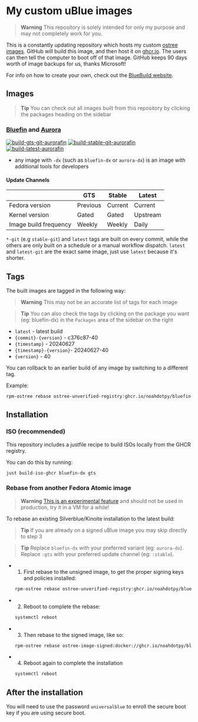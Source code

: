 # My custom uBlue images

> **Warning** This repository is solely intended for only my purpose and may not completely work for you.

This is a constantly updating repository which hosts my custom [ostree images](https://fedoraproject.org/wiki/Changes/OstreeNativeContainerStable).
GitHub will build this image, and then host it on [ghcr.io](https://github.com/features/packages).
The users can then tell the computer to boot off of that image.
GitHub keeps 90 days worth of image backups for us, thanks Microsoft!

For info on how to create your own, check out the [BlueBuild website](https://blue-build.org).

## Images

> **Tip** You can check out all images built from this repository by clicking the packages heading on the sidebar

### [Bluefin](https://projectbluefin.io) and [Aurora](https://getaurora.dev)

[![build-gts-git-aurorafin](https://github.com/noahdotpy/myublue/actions/workflows/build-gts-git-aurorafin.yml/badge.svg)](https://github.com/noahdotpy/myublue/actions/workflows/build-gts-git-aurorafin.yml)
[![build-stable-git-aurorafin](https://github.com/noahdotpy/myublue/actions/workflows/build-stable-git-aurorafin.yml/badge.svg)](https://github.com/noahdotpy/myublue/actions/workflows/build-stable-git-aurorafin.yml)
[![build-latest-aurorafin](https://github.com/noahdotpy/myublue/actions/workflows/build-latest-aurorafin.yml/badge.svg)](https://github.com/noahdotpy/myublue/actions/workflows/build-latest-aurorafin.yml)

- any image with `-dx` (such as `bluefin-dx` or `aurora-dx`) is an image with additional tools for developers

#### Update Channels

|                       | GTS      | Stable  | Latest   |
| --------------------- | -------- | ------- | -------- |
| Fedora version        | Previous | Current | Current  |
| Kernel version        | Gated    | Gated   | Upstream |
| Image build frequency | Weekly   | Weekly  | Daily    |

`*-git` (e.g `stable-git`) and `latest` tags are built on every commit, while the others are only built on a schedule or a manual workflow dispatch.
`latest` and `latest-git` are the exact same image, just use `latest` because it's shorter.

## Tags

The built images are tagged in the following way:

> **Warning**
> This may not be an accurate list of tags for each image

> **Tip** You can also check the tags by clicking on the package you want (eg: bluefin-dx) in the `Packages` area of the sidebar on the right

- `latest` - latest build
- `{commit}-{version}` - c376c87-40
- `{timestamp}` - 20240627
- `{timestamp}-{version}`- 20240627-40
- `{version}` - 40

You can rollback to an earlier build of any image by switching to a different tag.

Example:

```bash
rpm-ostree rebase ostree-unverified-registry:ghcr.io/noahdotpy/bluefin-dx:20240627
```

## Installation

### ISO (recommended)

This repository includes a justfile recipe to build ISOs locally from the GHCR registry.

You can do this by running:

```bash
just build-iso-ghcr bluefin-dx gts
```

### Rebase from another Fedora Atomic image

> **Warning** [This is an experimental feature](https://www.fedoraproject.org/wiki/Changes/OstreeNativeContainerStable) and should not be used in production, try it in a VM for a while!

To rebase an existing Silverblue/Kinoite installation to the latest build:

> **Tip**
> If you are already on a signed uBlue image you may skip directly to step 3

> **Tip**
> Replace `bluefin-dx` with your preferred variant (eg: `aurora-dx`).
> Replace `:gts` with your preferred update channel (eg: `:stable`).

- 1. First rebase to the unsigned image, to get the proper signing keys and policies installed:

  ```bash
  rpm-ostree rebase ostree-unverified-registry:ghcr.io/noahdotpy/bluefin-dx:gts
  ```

- 2. Reboot to complete the rebase:

  ```bash
  systemctl reboot
  ```

- 3. Then rebase to the signed image, like so:

  ```bash
  rpm-ostree rebase ostree-image-signed:docker://ghcr.io/noahdotpy/bluefin-dx:gts
  ```

- 4. Reboot again to complete the installation

  ```bash
  systemctl reboot
  ```

## After the installation

You will need to use the password `universalblue` to enroll the secure boot key if you are using secure boot.

